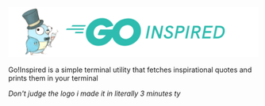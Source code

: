 ![logo](imgs/logo.png)


Go!Inspired is a simple terminal utility that fetches inspirational quotes and prints them in your terminal

<i>Don't judge the logo i made it in literally 3 minutes ty</i>

